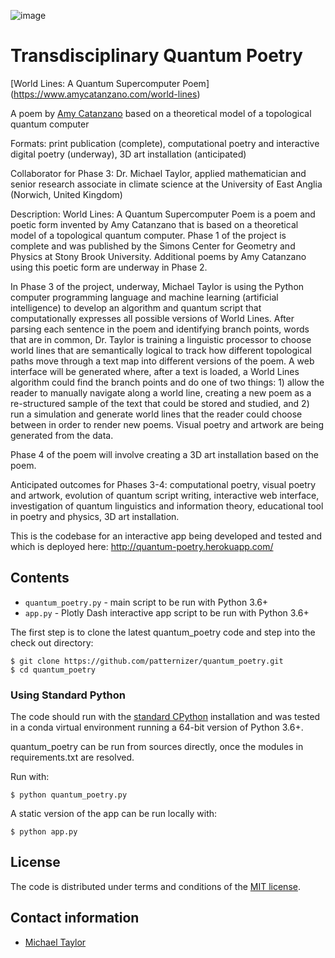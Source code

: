![image](https://github.com/patternizer/quantum_poetry/blob/master/title_frame.jpg)

# Transdisciplinary Quantum Poetry

[World Lines: A Quantum Supercomputer Poem] (https://www.amycatanzano.com/world-lines)

A poem by [Amy Catanzano](https://www.amycatanzano.com) based on a theoretical model of a topological quantum computer

Formats: print publication (complete), computational poetry and interactive digital poetry (underway), 3D art installation (anticipated)

Collaborator for Phase 3: Dr. Michael Taylor, applied mathematician and senior research associate in climate science at the University of East Anglia (Norwich, United Kingdom)

Description: World Lines: A Quantum Supercomputer Poem is a poem and poetic form invented by Amy Catanzano that is based on a theoretical model of a topological quantum computer. Phase 1 of the project is complete and was published by the Simons Center for Geometry and Physics at Stony Brook University. Additional poems by Amy Catanzano using this poetic form are underway in Phase 2.

In Phase 3 of the project, underway, Michael Taylor is using the Python computer programming language and machine learning (artificial intelligence) to develop an algorithm and quantum script that computationally expresses all possible versions of World Lines. After parsing each sentence in the poem and identifying branch points, words that are in common, Dr. Taylor is training a linguistic processor to choose world lines that are semantically logical to track how different topological paths move through a text map into different versions of the poem. A web interface will be generated where, after a text is loaded, a World Lines algorithm could find the branch points and do one of two things: 1) allow the reader to manually navigate along a world line, creating a new poem as a re-structured sample of the text that could be stored and studied, and 2) run a simulation and generate world lines that the reader could choose between in order to render new poems. Visual poetry and artwork are being generated from the data.

Phase 4 of the poem will involve creating a 3D art installation based on the poem.

Anticipated outcomes for Phases 3-4: computational poetry, visual poetry and artwork, evolution of quantum script writing, interactive web interface, investigation of quantum linguistics and information theory, educational tool in poetry and physics, 3D art installation.

This is the codebase for an interactive app being developed and tested and which is deployed here: http://quantum-poetry.herokuapp.com/

## Contents

* `quantum_poetry.py` - main script to be run with Python 3.6+
* `app.py` - Plotly Dash interactive app script to be run with Python 3.6+

The first step is to clone the latest quantum_poetry code and step into the check out directory: 

    $ git clone https://github.com/patternizer/quantum_poetry.git
    $ cd quantum_poetry
    
### Using Standard Python 

The code should run with the [standard CPython](https://www.python.org/downloads/) installation and was tested 
in a conda virtual environment running a 64-bit version of Python 3.6+.

quantum_poetry can be run from sources directly, once the modules in requirements.txt are resolved.


Run with:

    $ python quantum_poetry.py
	
A static version of the app can be run locally with:

    $ python app.py
	
        
## License

The code is distributed under terms and conditions of the [MIT license](https://opensource.org/licenses/MIT).

## Contact information

* [Michael Taylor](https://patternizer.github.io)


